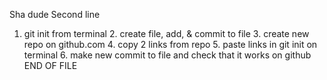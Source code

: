 Sha dude
Second line
1. git init from terminal 2. create file, add, & commit to file 3. create new repo on github.com 4. copy 2 links from repo 5. paste links in git init on terminal 6. make new commit to file and check that it works on github
END OF FILE
